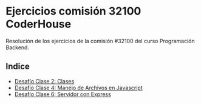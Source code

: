 # Ejercicios comisión 32100 CoderHouse
Resolución de los ejercicios de la comisión #32100 del curso Programación Backend.

## Indice
- [Desafío Clase 2: Clases](./DesafioClase2_Clases)
- [Desafío Clase 4: Manejo de Archivos en Javascript](./DesafioClase4_ArchivosJavascript)
- [Desafío Clase 6: Servidor con Express](./DesafioClase6_ServidorExpress)